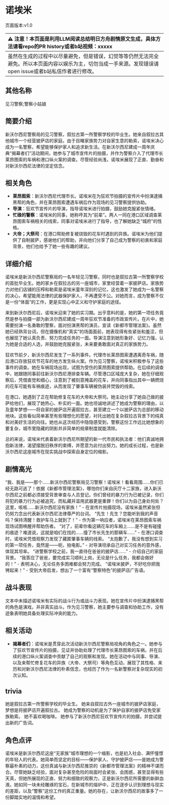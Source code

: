 # 诺埃米
页面版本:v1.0
 

| :warning: 注意！本页面是利用LLM阅读总结明日方舟剧情原文生成，具体方法请看repo的PR history或者b站视频：xxxxx           |
|:----------------------------|
| 虽然在生成的过程中以尽量避免，但是错误，幻觉等等仍然无法完全避免。所以本页面内容以娱乐为主，切勿当成一手来源。发现错误请open issue或者b站私信作者进行修改。|



## 其他名称
见习警察;警察小姑娘
## 简要介绍
新沃尔西尼警察局的见习警察，叙拉古第一所警察学校的毕业生。她来自叙拉古其他城市一个经营披萨店的家庭。由于目睹家族势力对自家生意的勒索，诺埃米决心成为一名警察，希望能够保护家人和追求新生活。在新沃尔西尼建成一周年庆典“揭幕者们”活动期间，她参与了城市宣传片的拍摄，并作为警察介入了代理市长莱昂图索的车祸和港口纵火案的调查。尽管经验尚浅，诺埃米展现了正直、勤奋和对新沃尔西尼法律的坚定信念。
## 相关角色
-   **莱昂图索**：新沃尔西尼代理市长。诺埃米在为狂欢节拍摄的宣传片中扮演逮捕黑帮的角色，并在莱昂图索遭遇车祸后作为现场的见习警察提供协助。
-   **导演**：狂欢节宣传片的导演，指导诺埃米进行拍摄，鼓励她克服紧张情绪。
-   **忙碌的警察**：诺埃米的同事，她称呼其为“前辈”。两人一同在港口区域调查莱昂图索车祸相关的线索，同事对诺埃米进行了指导，也了解她缺乏“城府”的性格。
-   **大帝；大祭司**：在港口帮助修复被烧毁的花车时遇到的异族。诺埃米为他们提供了自制披萨，感谢他们的帮助，并向他们分享了自己成为警察的初衷和家庭背景，他们也给予了她一些有趣的建议。
## 详细介绍
诺埃米是新沃尔西尼警察局的一名年轻见习警察，同时也是叙拉古第一所警察学校的首批毕业生。她的家乡在叙拉古的另一座城市，家里经营着一家披萨店。家族势力对他们店铺的压榨和勒索是诺埃米童年深刻的记忆，这也激发了她成为一名警察的决心，希望能用法律的武器保护家人，不再遭受不公。对她而言，成为警察不仅是一份“体面”的工作，更是实现心中正义和守护家庭的途径。

来到新沃尔西尼后，诺埃米迎来了她的实习期。出乎意料的是，她的第一项任务竟然是参与拍摄一部为新沃尔西尼建成一周年狂欢节准备的市政宣传片。在片中，她需要扮演一名勇敢的警察，面对扮演黑帮的演员，宣读《新都市管理法案》。虽然她已经熟背台词，但在摄像机和“真实”的场面面前，她表现得有些紧张和羞涩，但也展现了她认真负责、努力完成任务的一面。导演注意到她形象好、记忆力强，认为她是合适的人选，并鼓励她克服紧张，未来要勇敢面对真正的家族势力。

狂欢节前夕，新沃尔西尼发生了一系列事件。代理市长莱昂图索遭遇离奇车祸，随后港口存放狂欢节花车的地方发生纵火案。作为见习警察，诺埃米积极参与了这些事件的调查。她在车祸现场出现，试图为受伤的莱昂图索提供帮助。在后续的调查中，她跟随同事前往新沃尔西尼港排查车辆。尽管港口区域庞大复杂，她在仔细观察后，凭借直觉和细心，注意到了被刻意掩盖的花车，并向同事指出其中一辆燃烧的花车可能有车祸痕迹，从而发现了肇事车辆被伪装并焚毁的线索。

在港口，她遇到了正在帮助修复花车的大帝和大祭司。她主动分享了她自己做的披萨给他们，展现了她热心、朴实的一面。她也坦诚地讲述了她成为警察的理由，以及童年梦想——将自家的披萨店开遍叙拉古，甚至建立一个以披萨店为总部的移动地块。这些看似简单甚至有些理想化的愿望，衬托出她在复杂叙拉古背景下的纯真和对美好生活的向往。她也从这次经历中隐隐感受到，警察这份工作远比她想象的要复杂，城市里隐藏的阴影并非简单的规章制度就能清除。

总的来说，诺埃米代表着新沃尔西尼所期望的新一代市民和执法者：他们真诚地拥抱新法律，渴望摆脱旧秩序的束缚，并愿意为此付出努力。她的成长过程，也是新沃尔西尼这座城市在现实挑战中探索自身定位的缩影。
## 剧情高光
“我、我是——那个......新沃尔西尼警察局见习警察！诺埃米！看看周围......你们已经无路可逃了！依据《新都市管理法案》，哪怕你们来自灰厅十二家族，进入新沃尔西尼之前都必须接受背景审查与人员登记。你们曾经的暴力行为已被记录，你们将犯的暴力行为必被追究，而私藏并滥用武器更是重罪！你们以为自己身处何处？这里，咳咳......新沃尔西尼没有家族！” - 在宣传片拍摄现场，诺埃米虽然紧张但仍努力念出代表新沃尔西尼法律尊严的台词。
“先生！先生？您能听到我的声音吗？保持清醒！救护车马上就到了！” - 作为第一响应者，诺埃米在莱昂图索车祸现场试图唤醒并帮助伤者。
“对了，前辈你看这辆花车的车厢上......是不是有碰撞的痕迹？难道说，这就是咱们在找的......撞了市长先生的那辆车......” - 在港口调查时，诺埃米凭借观察力发现了藏匿肇事车辆的线索。
“太抱歉了，我没有想到实习的第一项任务，竟然是——呃，拍电影。” - 对导演坦承自己对实习任务的意外感，体现其坦率。
“进警察学校之前，我一直待在爸爸的披萨店......” - 介绍自己的家庭背景。
“我答应了爸爸，要完成实习顺利上岗，无论是什么任务，我都会做好的！” - 表明决心，无论任务多困难都会努力完成。
“诺埃米披萨，不好吃你把我铐起来！” - 受到大帝启发，想出了一个富有“警察特色”的披萨店广告语。
## 战斗表现
文本中未描述诺埃米有实际的战斗行为或战斗力表现。她在宣传片中扮演逮捕黑帮的角色是演戏，并非真实战斗。作为见习警察，她主要参与调查和协助工作，没有迹象表明她具备处理实际冲突的能力。
## 相关活动
-   **揭幕者们**：诺埃米是贯穿此次活动新沃尔西尼警察局视角的角色之一。她参与了狂欢节宣传片的拍摄，见证并协助处理了代理市长莱昂图索的车祸，并在后续的港口纵火案调查中贡献了自己的观察和发现。她在活动中与同事、导演、以及来帮忙修复花车的异族（大帝、大祭司）等角色互动，展现了其性格、来历和对新沃尔西尼法律的朴素信念，也经历了作为一名新警察对复杂现实的初次认知。
## trivia
她是叙拉古第一所警察学校的毕业生。
她来自叙拉古外一座城市的披萨店家庭，梦想是将披萨店开遍叙拉古。
她成为警察的动机是为了保护自家的披萨店免受家族勒索。
她不喜欢喝咖啡。
她参与了新沃尔西尼狂欢节宣传片的拍摄，并尝试提出新的广告词。
## 角色点评
诺埃米是新沃尔西尼这座“无家族”城市理想的一个缩影，也是初入社会、满怀憧憬的年轻人的代表。她简单而坚定的目标——保护家人、守护披萨店——是她成为警察最朴素的动力，这份真诚与新沃尔西尼推崇的《新都市管理法案》的精神不谋而合。尽管她缺乏经验，面对复杂甚至危险的局面时会紧张、会困惑，甚至显得有些天真，但她所展现的正直、努力和细致的观察力，正是新沃尔西尼所需要的新鲜血液。她如同一块未经雕琢的宝石，在新城市的熔炉中，正在逐步认识到理想与现实的差距，以及“警察”这份工作的真正重量。她的存在，让新沃尔西尼的故事多了一份脚踏实地的温情和希望。